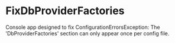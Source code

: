 # FixDbProviderFactories
Console app designed to fix ConfigurationErrorsException: The 'DbProviderFactories' section can only appear once per config file.
